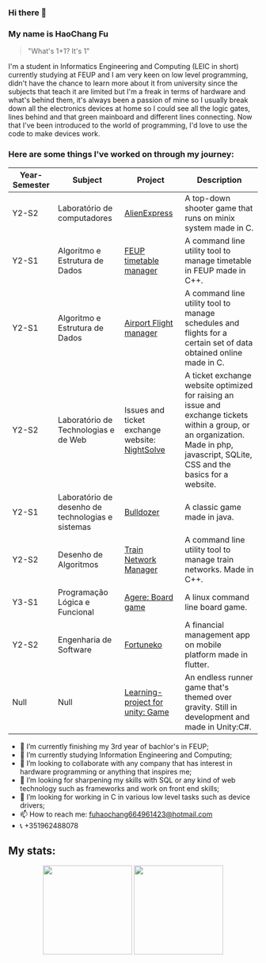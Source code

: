 ### Hi there 👋
### My name is HaoChang Fu
> "What's 1+1? It's 1"

  I'm a student in Informatics Engineering and Computing (LEIC in short) currently studying at FEUP and I am very keen on low level programming, didn't have the chance to learn more about it from university since the subjects that teach it are limited but I'm a freak in terms of hardware and what's behind them, it's always been a passion of mine so I usually break down all the electronics devices at home so I could see all the logic gates, lines behind and that green mainboard and different lines connecting.
  Now that I've been introduced to the world of programming, I'd love to use the code to make devices work.
### Here are some things I've worked on through my journey:

| Year-Semester | Subject                                           | Project                                                                                  | Description                                                                                                                                                                          |
|---------------|---------------------------------------------------|------------------------------------------------------------------------------------------|--------------------------------------------------------------------------------------------------------------------------------------------------------------------------------------|
| Y2-S2         | Laboratório de computadores                       | [AlienExpress](https://github.com/unrealxinfinity/AlienExpress)                          | A top-down shooter game that runs on minix system made in C.                                                                                                                         |
| Y2-S1         | Algoritmo e Estrutura de Dados                    | [FEUP timetable manager](https://github.com/unrealxinfinity/AED1)                        | A command line utility tool to manage timetable in FEUP made in C++.                                                                                                                 |
| Y2-S1         | Algoritmo e Estrutura de Dados                    | [Airport Flight manager](https://github.com/unrealxinfinity/AEDGrupo2)                   | A command line utility tool to manage schedules and flights for a certain set of data obtained online made in C.                                                                     |
| Y2-S2         | Laboratório de Technologias e de Web              | Issues and ticket exchange website: [NightSolve](https://github.com/unrealxinfinity/LTW) | A ticket exchange website optimized for raising an issue and exchange tickets within a group, or an organization. Made in php, javascript, SQLite, CSS and the basics for a website. |
| Y2-S1         | Laboratório de desenho de technologias e sistemas | [Bulldozer](https://github.com/unrealxinfinity/LDTS)                                     | A classic game made in java.                                                                                                                                                         |
| Y2-S2         | Desenho de Algoritmos                             | [Train Network Manager](https://github.com/unrealxinfinity/DA2023)                       | A command line utility tool to manage train networks. Made in C++.                                                                                                                   |
| Y3-S1         | Programação Lógica e Funcional                    | [Agere: Board game](https://github.com/unrealxinfinity/Agere-PFL)                        | A linux command line board game.                                                                                                                                                     |
| Y2-S2         | Engenharia de Software                            | [Fortuneko](https://github.com/unrealxinfinity/ESOF)                                     | A financial management app on mobile platform made in flutter.                                                                                                                       |
| Null          | Null                                              | [Learning-project for unity: Game](https://github.com/unrealxinfinity/Learning-Projects) | An endless runner game that's themed over gravity. Still in development and made in Unity:C#.                                                                                        |


- 🎩 I’m currently finishing my 3rd year of bachlor's in FEUP;
- 🌱 I’m currently studying Information Engineering and Computing;
- 👯 I’m looking to collaborate with any company that has interest in hardware programming or anything that inspires me;
- 🤔 I’m looking for sharpening my skills with SQL or any kind of web technology such as frameworks and work on front end skills;
- 🤔 I’m looking for working in C in various low level tasks such as device drivers;
- 📫 How to reach me: fuhaochang664961423@hotmail.com
- 📞 +351962488078

## My stats:
<div align="center">
  <img height=180em src="https://github-readme-stats.vercel.app/api/top-langs/?username=unrealxinfinity&layout=compact">
  <img height=180em src="https://github-readme-stats.vercel.app/api?username=unrealxinfinity&show_icons=true&hide_border=true">
</div>
